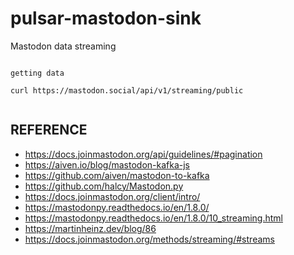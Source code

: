# pulsar-mastodon-sink
Mastodon data streaming


````

getting data

curl https://mastodon.social/api/v1/streaming/public


````


## REFERENCE

* https://docs.joinmastodon.org/api/guidelines/#pagination
* https://aiven.io/blog/mastodon-kafka-js
* https://github.com/aiven/mastodon-to-kafka
* https://github.com/halcy/Mastodon.py
* https://docs.joinmastodon.org/client/intro/
* https://mastodonpy.readthedocs.io/en/1.8.0/
* https://mastodonpy.readthedocs.io/en/1.8.0/10_streaming.html
* https://martinheinz.dev/blog/86
* https://docs.joinmastodon.org/methods/streaming/#streams
